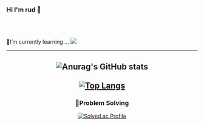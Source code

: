 ### Hi I'm rud 🐬
<br/>
<br/>


🌱I’m currently learning ...  <img src="https://img.shields.io/badge/SpringBoot-6DB33F?style=flat&logo=SpringBoot&logoColor=white"/>


---

<div align="center">

  ![Anurag's GitHub stats](https://github-readme-stats.vercel.app/api?username=imrud&show_icons=true&theme=transparent)
  <br/>
  <br/>
  [![Top Langs](https://github-readme-stats.vercel.app/api/top-langs/?username=imrud&layout=compact)](https://github.com/imrud/github-readme-stats)
  ---
  ### 🤟Problem Solving  
 [![Solved.ac Profile](http://mazassumnida.wtf/api/v2/generate_badge?boj=mycolor)](https://solved.ac/mycolor/)

</div>

 



<!--
**imrud/imrud** is a ✨ _special_ ✨ repository because its `README.md` (this file) appears on your GitHub profile.

Here are some ideas to get you started:

- 🔭 I’m currently working on ...
- 🌱 I’m currently learning ...
- 👯 I’m looking to collaborate on ...
- 🤔 I’m looking for help with ...
- 💬 Ask me about ...
- 📫 How to reach me: ...
- 😄 Pronouns: ...
- ⚡ Fun fact: ...
-->

